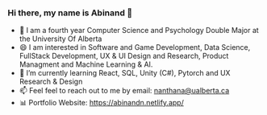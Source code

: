 ### Hi there, my name is Abinand 👋
- 🏫 I am a fourth year Computer Science and Psychology Double Major at the University Of Alberta
- 😄 I am interested in Software and Game Development, Data Science, FullStack Development, UX & UI Design and Research, Product Managment and Machine Learning & AI.
- 🌱 I’m currently learning React, SQL, Unity (C#), Pytorch and UX Research & Design 
- 📫 Feel feel to reach out to me by email: nanthana@ualberta.ca
- 📊 Portfolio Website: https://abinandn.netlify.app/

